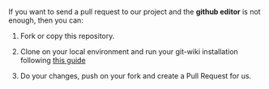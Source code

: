 If you want to send a pull request to our project and the **github editor** is not enough, then you can:

1. Fork or copy this repository.

2. Clone on your local environment and run your git-wiki installation following [this guide](https://help.github.com/articles/setting-up-your-github-pages-site-locally-with-jekyll/)

3. Do your changes, push on your fork and create a Pull Request for us.

